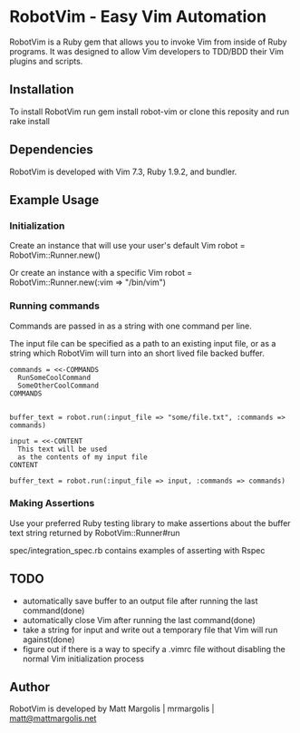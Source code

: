# RobotVim - Easy Vim Automation
RobotVim is a Ruby gem that allows you to invoke Vim from inside of Ruby
programs.  It was designed to allow Vim developers to TDD/BDD their Vim plugins
and scripts.

## Installation
To install RobotVim run
    gem install robot-vim
or clone this reposity and run
    rake install


## Dependencies
RobotVim is developed with Vim 7.3, Ruby 1.9.2, and bundler.


## Example Usage

### Initialization
Create an instance that will use your user's default Vim
    robot = RobotVim::Runner.new()

Or create an instance with a specific Vim
    robot = RobotVim::Runner.new(:vim => "/bin/vim")

### Running commands
Commands are passed in as a string with one command per line.

The input file can be specified as a path to an existing input file, or as a string which RobotVim will turn into an short lived file backed buffer.

    commands = <<-COMMANDS
      RunSomeCoolCommand
      SomeOtherCoolCommand
    COMMANDS


    buffer_text = robot.run(:input_file => "some/file.txt", :commands => commands)

    input = <<-CONTENT
      This text will be used
      as the contents of my input file
    CONTENT

    buffer_text = robot.run(:input_file => input, :commands => commands)


### Making Assertions
Use your preferred Ruby testing library to make assertions about the buffer text string returned by RobotVim::Runner#run

spec/integration\_spec.rb contains examples of asserting with Rspec

## TODO
- automatically save buffer to an output file after running the last command(done)
- automatically close Vim after running the last command(done)
- take a string for input and write out a temporary file that Vim will run against(done)
- figure out if there is a way to specify a .vimrc file without disabling the normal Vim initialization process

## Author
RobotVim is developed by Matt Margolis | mrmargolis | matt@mattmargolis.net
